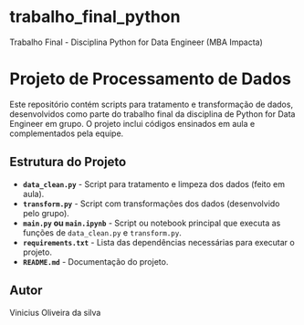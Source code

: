 # trabalho_final_python
Trabalho Final - Disciplina Python for Data Engineer (MBA Impacta)


# Projeto de Processamento de Dados

Este repositório contém scripts para tratamento e transformação de dados, desenvolvidos como parte do trabalho final da disciplina de Python for Data Engineer em grupo. O projeto inclui códigos ensinados em aula e complementados pela equipe.

## Estrutura do Projeto

- **`data_clean.py`** - Script para tratamento e limpeza dos dados (feito em aula).
- **`transform.py`** - Script com transformações dos dados (desenvolvido pelo grupo).
- **`main.py` ou `main.ipynb`** - Script ou notebook principal que executa as funções de `data_clean.py` e `transform.py`.
- **`requirements.txt`** - Lista das dependências necessárias para executar o projeto.
- **`README.md`** - Documentação do projeto.


## Autor

Vinicius Oliveira da silva


